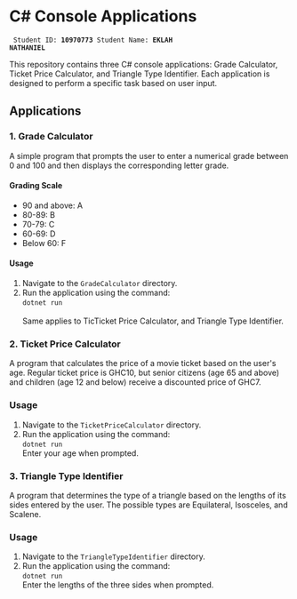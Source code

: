 # C# Console Applications
<code> Student ID: <b>10970773</b>  Student Name: <b>EKLAH NATHANIEL</b> </code><p>
This repository contains three C# console applications: Grade Calculator, Ticket Price Calculator, and Triangle Type Identifier. Each application is designed to perform a specific task based on user input.

## Applications

### 1. Grade Calculator
A simple program that prompts the user to enter a numerical grade between 0 and 100 and then displays the corresponding letter grade.

#### Grading Scale
- 90 and above: A
- 80-89: B
- 70-79: C
- 60-69: D
- Below 60: F

#### Usage
1. Navigate to the `GradeCalculator` directory.
2. Run the application using the command: <br>
   <code>dotnet run </code><br>
 Same applies to TicTicket Price Calculator, and Triangle Type Identifier.
   
### 2. Ticket Price Calculator
A program that calculates the price of a movie ticket based on the user's age. Regular ticket price is GHC10, but senior citizens (age 65 and above) and children (age 12 and below) receive a discounted price of GHC7.

### Usage
1. Navigate to the `TicketPriceCalculator` directory.
2. Run the application using the command: <br>
   <code>dotnet run </code> <br>
Enter your age when prompted.

### 3. Triangle Type Identifier
A program that determines the type of a triangle based on the lengths of its sides entered by the user. The possible types are Equilateral, Isosceles, and Scalene.

### Usage
1. Navigate to the `TriangleTypeIdentifier` directory.
2. Run the application using the command: <br>
   <code>dotnet run</code> <br>
Enter the lengths of the three sides when prompted.

